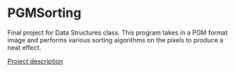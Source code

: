 # PGMSorting
Final project for Data Structures class. This program takes in a PGM format
image and performs various sorting algorithms on the pixels to produce a neat 
effect.

[Project description](http://www.cs.uakron.edu/~duan/class/316/project4.htm)
